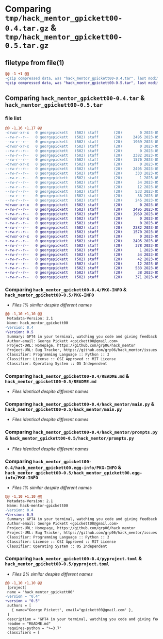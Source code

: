 # Comparing `tmp/hack_mentor_gpickett00-0.4.tar.gz` & `tmp/hack_mentor_gpickett00-0.5.tar.gz`

## filetype from file(1)

```diff
@@ -1 +1 @@
-gzip compressed data, was "hack_mentor_gpickett00-0.4.tar", last modified: Tue May 16 22:21:39 2023, max compression
+gzip compressed data, was "hack_mentor_gpickett00-0.5.tar", last modified: Tue May 16 22:23:21 2023, max compression
```

## Comparing `hack_mentor_gpickett00-0.4.tar` & `hack_mentor_gpickett00-0.5.tar`

### file list

```diff
@@ -1,16 +1,17 @@
-drwxr-xr-x   0 georgepickett   (502) staff       (20)        0 2023-05-16 22:21:39.194686 hack_mentor_gpickett00-0.4/
--rw-r--r--   0 georgepickett   (502) staff       (20)     2495 2023-05-16 22:21:39.194156 hack_mentor_gpickett00-0.4/PKG-INFO
--rw-r--r--   0 georgepickett   (502) staff       (20)     1969 2023-05-16 22:19:14.000000 hack_mentor_gpickett00-0.4/README.md
-drwxr-xr-x   0 georgepickett   (502) staff       (20)        0 2023-05-16 22:21:39.189626 hack_mentor_gpickett00-0.4/hack_mentor/
--rw-r--r--   0 georgepickett   (502) staff       (20)        0 2023-05-16 19:34:27.000000 hack_mentor_gpickett00-0.4/hack_mentor/__init__.py
--rw-r--r--   0 georgepickett   (502) staff       (20)     2382 2023-05-16 21:39:13.000000 hack_mentor_gpickett00-0.4/hack_mentor/main.py
--rw-r--r--   0 georgepickett   (502) staff       (20)     1570 2023-05-16 21:29:27.000000 hack_mentor_gpickett00-0.4/hack_mentor/prompts.py
-drwxr-xr-x   0 georgepickett   (502) staff       (20)        0 2023-05-16 22:21:39.193263 hack_mentor_gpickett00-0.4/hack_mentor_gpickett00.egg-info/
--rw-r--r--   0 georgepickett   (502) staff       (20)     2495 2023-05-16 22:21:39.000000 hack_mentor_gpickett00-0.4/hack_mentor_gpickett00.egg-info/PKG-INFO
--rw-r--r--   0 georgepickett   (502) staff       (20)      333 2023-05-16 22:21:39.000000 hack_mentor_gpickett00-0.4/hack_mentor_gpickett00.egg-info/SOURCES.txt
--rw-r--r--   0 georgepickett   (502) staff       (20)        1 2023-05-16 22:21:39.000000 hack_mentor_gpickett00-0.4/hack_mentor_gpickett00.egg-info/dependency_links.txt
--rw-r--r--   0 georgepickett   (502) staff       (20)       54 2023-05-16 22:21:39.000000 hack_mentor_gpickett00-0.4/hack_mentor_gpickett00.egg-info/entry_points.txt
--rw-r--r--   0 georgepickett   (502) staff       (20)       12 2023-05-16 22:21:39.000000 hack_mentor_gpickett00-0.4/hack_mentor_gpickett00.egg-info/top_level.txt
--rw-r--r--   0 georgepickett   (502) staff       (20)      533 2023-05-16 22:21:01.000000 hack_mentor_gpickett00-0.4/pyproject.toml
--rw-r--r--   0 georgepickett   (502) staff       (20)       38 2023-05-16 22:21:39.194845 hack_mentor_gpickett00-0.4/setup.cfg
--rw-r--r--   0 georgepickett   (502) staff       (20)      245 2023-05-16 22:20:46.000000 hack_mentor_gpickett00-0.4/setup.py
+drwxr-xr-x   0 georgepickett   (502) staff       (20)        0 2023-05-16 22:23:21.781701 hack_mentor_gpickett00-0.5/
+-rw-r--r--   0 georgepickett   (502) staff       (20)     2495 2023-05-16 22:23:21.781114 hack_mentor_gpickett00-0.5/PKG-INFO
+-rw-r--r--   0 georgepickett   (502) staff       (20)     1969 2023-05-16 22:19:14.000000 hack_mentor_gpickett00-0.5/README.md
+drwxr-xr-x   0 georgepickett   (502) staff       (20)        0 2023-05-16 22:23:21.776676 hack_mentor_gpickett00-0.5/hack_mentor/
+-rw-r--r--   0 georgepickett   (502) staff       (20)        0 2023-05-16 19:34:27.000000 hack_mentor_gpickett00-0.5/hack_mentor/__init__.py
+-rw-r--r--   0 georgepickett   (502) staff       (20)     2382 2023-05-16 21:39:13.000000 hack_mentor_gpickett00-0.5/hack_mentor/main.py
+-rw-r--r--   0 georgepickett   (502) staff       (20)     1570 2023-05-16 21:29:27.000000 hack_mentor_gpickett00-0.5/hack_mentor/prompts.py
+drwxr-xr-x   0 georgepickett   (502) staff       (20)        0 2023-05-16 22:23:21.780064 hack_mentor_gpickett00-0.5/hack_mentor_gpickett00.egg-info/
+-rw-r--r--   0 georgepickett   (502) staff       (20)     2495 2023-05-16 22:23:21.000000 hack_mentor_gpickett00-0.5/hack_mentor_gpickett00.egg-info/PKG-INFO
+-rw-r--r--   0 georgepickett   (502) staff       (20)      378 2023-05-16 22:23:21.000000 hack_mentor_gpickett00-0.5/hack_mentor_gpickett00.egg-info/SOURCES.txt
+-rw-r--r--   0 georgepickett   (502) staff       (20)        1 2023-05-16 22:23:21.000000 hack_mentor_gpickett00-0.5/hack_mentor_gpickett00.egg-info/dependency_links.txt
+-rw-r--r--   0 georgepickett   (502) staff       (20)       54 2023-05-16 22:23:21.000000 hack_mentor_gpickett00-0.5/hack_mentor_gpickett00.egg-info/entry_points.txt
+-rw-r--r--   0 georgepickett   (502) staff       (20)       42 2023-05-16 22:23:21.000000 hack_mentor_gpickett00-0.5/hack_mentor_gpickett00.egg-info/requires.txt
+-rw-r--r--   0 georgepickett   (502) staff       (20)       12 2023-05-16 22:23:21.000000 hack_mentor_gpickett00-0.5/hack_mentor_gpickett00.egg-info/top_level.txt
+-rw-r--r--   0 georgepickett   (502) staff       (20)      533 2023-05-16 22:23:08.000000 hack_mentor_gpickett00-0.5/pyproject.toml
+-rw-r--r--   0 georgepickett   (502) staff       (20)       38 2023-05-16 22:23:21.781866 hack_mentor_gpickett00-0.5/setup.cfg
+-rw-r--r--   0 georgepickett   (502) staff       (20)      371 2023-05-16 22:22:59.000000 hack_mentor_gpickett00-0.5/setup.py
```

### Comparing `hack_mentor_gpickett00-0.4/PKG-INFO` & `hack_mentor_gpickett00-0.5/PKG-INFO`

 * *Files 1% similar despite different names*

```diff
@@ -1,10 +1,10 @@
 Metadata-Version: 2.1
 Name: hack_mentor_gpickett00
-Version: 0.4
+Version: 0.5
 Summary: GPT4 in your terminal, watching you code and giving feedback
 Author-email: George Pickett <gpickett00@gmail.com>
 Project-URL: Homepage, https://github.com/grp06/hack_mentor
 Project-URL: Bug Tracker, https://github.com/grp06/hack_mentor/issues
 Classifier: Programming Language :: Python :: 3
 Classifier: License :: OSI Approved :: MIT License
 Classifier: Operating System :: OS Independent
```

### Comparing `hack_mentor_gpickett00-0.4/README.md` & `hack_mentor_gpickett00-0.5/README.md`

 * *Files identical despite different names*

### Comparing `hack_mentor_gpickett00-0.4/hack_mentor/main.py` & `hack_mentor_gpickett00-0.5/hack_mentor/main.py`

 * *Files identical despite different names*

### Comparing `hack_mentor_gpickett00-0.4/hack_mentor/prompts.py` & `hack_mentor_gpickett00-0.5/hack_mentor/prompts.py`

 * *Files identical despite different names*

### Comparing `hack_mentor_gpickett00-0.4/hack_mentor_gpickett00.egg-info/PKG-INFO` & `hack_mentor_gpickett00-0.5/hack_mentor_gpickett00.egg-info/PKG-INFO`

 * *Files 1% similar despite different names*

```diff
@@ -1,10 +1,10 @@
 Metadata-Version: 2.1
 Name: hack-mentor-gpickett00
-Version: 0.4
+Version: 0.5
 Summary: GPT4 in your terminal, watching you code and giving feedback
 Author-email: George Pickett <gpickett00@gmail.com>
 Project-URL: Homepage, https://github.com/grp06/hack_mentor
 Project-URL: Bug Tracker, https://github.com/grp06/hack_mentor/issues
 Classifier: Programming Language :: Python :: 3
 Classifier: License :: OSI Approved :: MIT License
 Classifier: Operating System :: OS Independent
```

### Comparing `hack_mentor_gpickett00-0.4/pyproject.toml` & `hack_mentor_gpickett00-0.5/pyproject.toml`

 * *Files 2% similar despite different names*

```diff
@@ -1,10 +1,10 @@
 [project]
 name = "hack_mentor_gpickett00"
-version = "0.4"
+version = "0.5"
 authors = [
   { name="George Pickett", email="gpickett00@gmail.com" },
 ]
 description = "GPT4 in your terminal, watching you code and giving feedback"
 readme = "README.md"
 requires-python = ">=3.7"
 classifiers = [
```

